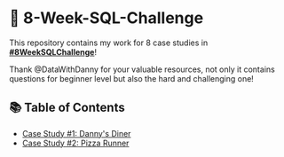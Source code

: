 # 💪 8-Week-SQL-Challenge

This repository contains my work for 8 case studies in **[#8WeekSQLChallenge](https://8weeksqlchallenge.com)**!

Thank @DataWithDanny for your valuable resources, not only it contains questions for beginner level but also the hard and challenging one! 

## 📚 Table of Contents

- [Case Study #1: Danny's Diner](https://github.com/hieucabo/8-Week-SQL-Challenge/tree/main/Case%20Study%20%231%20-%20Danny's%20Diner)
- [Case Study #2: Pizza Runner](https://github.com/hieucabo/8-Week-SQL-Challenge/tree/main/Case%20Study%20%232%20-%20Pizza%20Runner)
